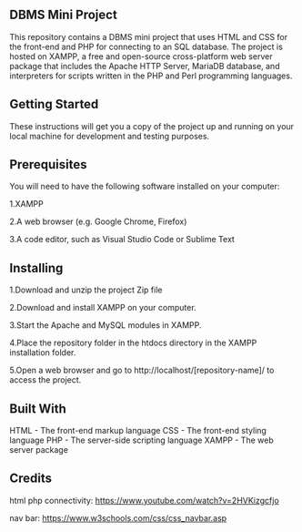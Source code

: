 ## DBMS Mini Project

This repository contains a DBMS mini project that uses HTML and CSS for the front-end and PHP for connecting to an SQL database. The project is hosted on XAMPP, a free and open-source cross-platform web server package that includes the Apache HTTP Server, MariaDB database, and interpreters for scripts written in the PHP and Perl programming languages.

## Getting Started
These instructions will get you a copy of the project up and running on your local machine for development and testing purposes.

## Prerequisites
You will need to have the following software installed on your computer:

1.XAMPP

2.A web browser (e.g. Google Chrome, Firefox)

3.A code editor, such as Visual Studio Code or Sublime Text

## Installing

1.Download and unzip the project Zip file

2.Download and install XAMPP on your computer.

3.Start the Apache and MySQL modules in XAMPP.

4.Place the repository folder in the htdocs directory in the XAMPP installation folder.

5.Open a web browser and go to http://localhost/[repository-name]/ to access the project.

## Built With

HTML - The front-end markup language
CSS - The front-end styling language
PHP - The server-side scripting language
XAMPP - The web server package

## Credits
html php connectivity: https://www.youtube.com/watch?v=2HVKizgcfjo

nav bar: https://www.w3schools.com/css/css_navbar.asp

